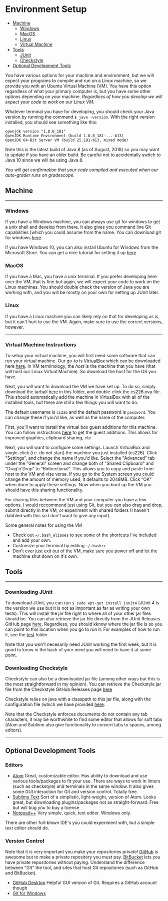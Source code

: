 # Environment Setup

* [Machine](#machine)
  * [Windows](#windows)
  * [MacOS](#macos)
  * [Linux](#linux)
  * [Virtual Machine](#virtual-machine-instructions)
* [Tools](#tools)
  * [JUnit](#downloading-junit)
  * [Checkstyle](#downloading-checkstyle)
* [Optional Development Tools](#optional-development-tools)

You have various options for your machine and environment, but we will expect your programs to compile and run on a Linux machine, so we provide you with an Ubuntu Virtual Machine (VM). You have this option regardless of what your primary computer is, but you have some other options depending on your machine. _Regardless of how you develop we will expect your code to work on our Linux VM._

Whatever terminal you have for developing, you should check your Java version by running the command
`$ java -version`. With the right version installed, you should see something like this:
```
openjdk version "1.8.0_181"
OpenJDK Runtime Environment (build 1.8.0_181-...-b13)
OpenJDK 64-Bit Server VM (build 25.181-b13, mixed mode)
```
Note this is the latest build of Java 8 (as of August, 2018) so you may want to update if you have an older build. Be careful not to accidentally switch to Java 10 since we will be using Java 8.

_You will get confirmation that your code compiled and executed when our auto-grader runs on gradescope._

## Machine
---

### Windows
If you have a Windows machine, you can always use git for windows to get a unix shell and develop from there. It also gives you command line Git capabilities (which you could assume from the name. You can download git for windows [here](https://gitforwindows.org/).

If you have Windows 10, you can also install Ubuntu for Windows from the Microsoft Store. You can get a nice tutorial for setting it up [here](https://tutorials.ubuntu.com/tutorial/tutorial-ubuntu-on-windows#0)

### MacOS
If you have a Mac, you have a unix terminal. If you prefer developing here over the VM, that is fine but again, we will expect your code to work on the Linux machines. You should double check the version of Java you are working with, and you will be mostly on your own for setting up JUnit later.

### Linux
If you have a Linux machine you can likely rely on that for developing as is, but it can't hurt to use the VM. Again, make sure to use the correct versions, however.

---

### Virtual Machine Instructions
To setup your virtual machine, you will first need some software that can run your virtual machine. Our go-to is [VirtualBox](https://www.virtualbox.org/) which can be downloaded here [here](https://www.virtualbox.org/wiki/Downloads). In VM terminology, the *host* is the machine that you have (that will host our Linux Virtual Machine). So download the host for the OS you have.

Next, you will want to download the VM we have set up. To do so, simply download the tarball [here](link) in this folder, and double-click the cs226.ova file. This should automatically add the machine in VirtualBox with all of the installed tools, but there are still a few things you will want to do.

The default username is `cs226` and the default password is `password`. You can change these if you'd like, as well as the name of the computer.

First, you'll want to install the virtual box guest additions for this machine. You can follow instructions [here](https://virtualboxes.org/doc/installing-guest-additions-on-ubuntu/) to get the guest additions. This allows for improved graphics, clipboard sharing, etc.

Next, you will want to configure some settings. Launch VirtualBox and single-click (i.e. do not start) the machine you just installed (cs226). Click "Settings", and change the name if you'd like. Select the "Advanced" tab under the "General" screen and change both of "Shared Clipboard" and "Drag'n'Drop" to "Bidirectional". This allows you to copy and paste from host to the VM and vise versa. If you go to the System screen you could change the amount of memory used, it defaults to 2048MB. Click "OK" when done to apply these settings. Now when you boot up the VM you should have this sharing functionality.

For sharing files between the VM and your computer you have a few options. I would reccommend just using Git, but you can also drag and drop, submit directly in the VM, or experiment with shared folders (I haven't dabbled with this so I don't want to give any input).

Some general notes for using the VM
* Check out `~/.bash_aliases` to see some of the shortcuts I've included and add your own.
* Customize your terminal by editing `~/.bashrc`
* Don't ever just exit out of the VM, make sure you power off and let the machine shut down on it's own.

## Tools
---

### Downloading JUnit

To download JUnit, you can run `$ sudo apt-get install junit4` (JUnit 4 is the version we use but it is not as important as far as writing your own tests). This will install the jar file right to where all of your other jar files should be. You can also retrieve the jar file directly from the JUnit Releases GitHub page [here](https://github.com/junit-team/junit4/releases). Regardless, you should kknow where the jar file is so you can point to this location when you go to run it. For examples of how to run it, see the [test](TODO) folder.

Note that you won't necesarily need JUnit working the first week, but it is good to know in the back of your mind you will need to have it at some point.

### Downloading Checkstyle

Checkstyle can also be a downloaded jar file (among other ways but this is the most straightforward in my opinion). You can retrieve the Checkstyle jar file from the Checkstyle GitHub Releases page [here](https://github.com/checkstyle/checkstyle/releases/)

Checkstyle relies on java with a classpath to this jar file, along with the configuration file (which we have provided [here](TODO).

Note that the Checkstyle enforces documents do not contain any tab characters, it may be worthwhile to find some editor that allows for soft tabs (Atom and Sublime also give functionality to convert tabs to spaces, among editors).

---

## Optional Development Tools

### Editors
* [Atom](https://atom.io/)
  Great, customizable editor. Has ability to download and use various tools/packages to fit your use. There are ways to work in linters (such as checkstyle) and terminals in the same window. It also gives some GUI interaction for Git and version control. Totally free.
* [Sublime Text](https://www.sublimetext.com/download)
  Sort of a simplistic, light-weight, version of Atom. Looks great, but downloading plugins/packages not as straight-forward. Free but will bug you to buy a license
* [Notepad++](https://notepad-plus-plus.org/)
  Very simple, quick, text editor. Windows only.

There are other full-blown IDE's you could experiment with, but a simple text editor should do.

### Version Control
Note that it is very important you make your repositories private! [GitHub](https://github.com/) is awesome but to make a private repository you must pay. [BitBucket](https://bitbucket.org/) lets you have private repositories without paying. Understand the difference between "Git" the tool, and sites that host Git repositories (such as GitHub and BitBucket).

* [GitHub Desktop](https://desktop.github.com/)
  Helpful GUI version of Git. Requires a GitHub account though
* [Git for Windows](https://gitforwindows.org/)

